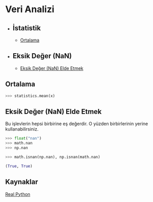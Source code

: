 # Veri Analizi

<!-- TOC -->

- ## İstatistik
  - [Ortalama](#ortalama)    
- ## Eksik Değer (NaN)
  - [Eksik Değer (NaN) Elde Etmek](#nan-değer-elde-etmek)

<!-- /TOC -->

## Ortalama

```python
>>> statistics.mean(x)
```

## Eksik Değer (NaN) Elde Etmek

Bu işlevlerin hepsi birbirine eş değerdir. O yüzden birbirlerinin yerine kullanabilirsiniz.

```python
>>> float("nan")
>>> math.nan
>>> np.nan

>>> math.isnan(np.nan), np.isnan(math.nan)

(True, True)
```

## Kaynaklar

[Real Python](https://realpython.com/)
